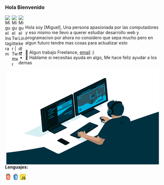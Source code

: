 ### Hola Bienvenido
<a href="https://www.instagram.com/artz_red/" target="_blank">
  <img align="left" alt="Miguel Instagram" width="22px" src="https://raw.githubusercontent.com/hussainweb/hussainweb/main/icons/instagram.png" />
</a>
<a href="https://twitter.com/miguelojeda432" target="_blank">
  <img align="left" alt="Miguel Twitter | Twitter" width="22px" src="https://raw.githubusercontent.com/peterthehan/peterthehan/master/assets/twitter.svg" />
</a>
<a href="https://www.linkedin.com/in/miguel-ojeda-0a5958259/" target="_blank">
  <img align="left" alt="Miguel LinkedIN" width="22px" src="https://raw.githubusercontent.com/peterthehan/peterthehan/master/assets/linkedin.svg" />
</a>

<br />

Hola soy [Miguel], Una persona apasionada por las computadores y eso mismo me llevo a querer estudiar desarrollo web y programacion por ahora no considero que sepa mucho pero en algun futuro tendre mas cosas para actualizar esto


  <img align="right" alt="GIF" src="https://github.com/ArtzRed/ArtzRed/blob/main/code.gif?raw=true" width="500" height="320" />
  
- 💼 Algun trabajo Freelance, [email](miguel.ojeda.red@hotmail.com) :)
- 💬 Hablame si necesitas ayuda en algo, Me hace feliz ayudar a los demas

**Lenguajes:**  

<code><img height="20" src="https://raw.githubusercontent.com/github/explore/80688e429a7d4ef2fca1e82350fe8e3517d3494d/topics/html/html.png"></code>
<code><img height="20" src="https://raw.githubusercontent.com/github/explore/80688e429a7d4ef2fca1e82350fe8e3517d3494d/topics/css/css.png"></code>
<code><img height="20" src="https://raw.githubusercontent.com/github/explore/80688e429a7d4ef2fca1e82350fe8e3517d3494d/topics/javascript/javascript.png"></code>





